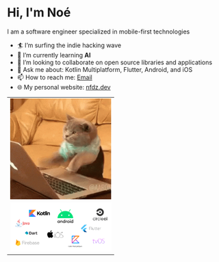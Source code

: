 # Hi, I'm Noé


I am a software engineer specialized in mobile-first technologies

- 🏄 I’m surfing the indie hacking wave
- 🌱 I’m currently learning **AI**
- 🦾 I’m looking to collaborate on open source libraries and applications
- 💬 Ask me about: Kotlin Multiplatform, Flutter, Android, and iOS
- 📫 How to reach me: [Email](mailto:hey@nfdz.dev)
- 🌐 My personal website: [nfdz.dev](https://nfdz.dev)


<table>
<tr>
<td><img width=236 src="https://github.com/nfdz/nfdz/blob/master/assets/thecat.gif?raw=true" /></td>
</tr>
<tr>
<td><img width=236 src="https://github.com/nfdz/nfdz/blob/master/assets/s.png?raw=true" /></td>
</tr>
</table>